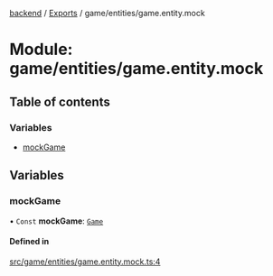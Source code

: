[backend](../README.md) / [Exports](../modules.md) / game/entities/game.entity.mock

# Module: game/entities/game.entity.mock

## Table of contents

### Variables

- [mockGame](game_entities_game_entity_mock.md#mockgame)

## Variables

### mockGame

• `Const` **mockGame**: [`Game`](../classes/game_entities_game_entity.Game.md)

#### Defined in

[src/game/entities/game.entity.mock.ts:4](https://github.com/GQDeltex/ft_transcendence/blob/main/backend/src/game/entities/game.entity.mock.ts#L4)
